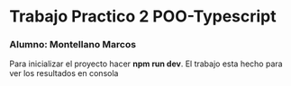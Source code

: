 # Trabajo Practico 2 POO-Typescript
### Alumno: Montellano Marcos
Para inicializar el proyecto hacer **npm run dev**. El trabajo esta hecho para ver los resultados en consola
